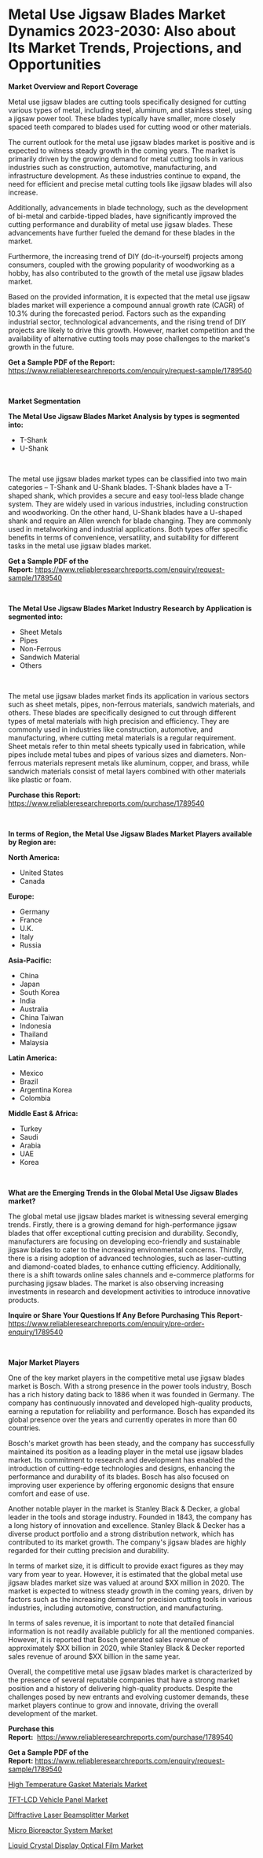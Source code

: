 <p><h1>Metal Use Jigsaw Blades Market Dynamics 2023-2030: Also about Its Market Trends, Projections, and Opportunities</h1></p><p><strong>Market Overview and Report Coverage</strong></p>
<p><p>Metal use jigsaw blades are cutting tools specifically designed for cutting various types of metal, including steel, aluminum, and stainless steel, using a jigsaw power tool. These blades typically have smaller, more closely spaced teeth compared to blades used for cutting wood or other materials.</p><p>The current outlook for the metal use jigsaw blades market is positive and is expected to witness steady growth in the coming years. The market is primarily driven by the growing demand for metal cutting tools in various industries such as construction, automotive, manufacturing, and infrastructure development. As these industries continue to expand, the need for efficient and precise metal cutting tools like jigsaw blades will also increase.</p><p>Additionally, advancements in blade technology, such as the development of bi-metal and carbide-tipped blades, have significantly improved the cutting performance and durability of metal use jigsaw blades. These advancements have further fueled the demand for these blades in the market.</p><p>Furthermore, the increasing trend of DIY (do-it-yourself) projects among consumers, coupled with the growing popularity of woodworking as a hobby, has also contributed to the growth of the metal use jigsaw blades market.</p><p>Based on the provided information, it is expected that the metal use jigsaw blades market will experience a compound annual growth rate (CAGR) of 10.3% during the forecasted period. Factors such as the expanding industrial sector, technological advancements, and the rising trend of DIY projects are likely to drive this growth. However, market competition and the availability of alternative cutting tools may pose challenges to the market's growth in the future.</p></p>
<p><strong>Get a Sample PDF of the Report:</strong> <a href="https://www.reliableresearchreports.com/enquiry/request-sample/1789540">https://www.reliableresearchreports.com/enquiry/request-sample/1789540</a></p>
<p>&nbsp;</p>
<p><strong>Market Segmentation</strong></p>
<p><strong>The Metal Use Jigsaw Blades Market Analysis by types is segmented into:</strong></p>
<p><ul><li>T-Shank</li><li>U-Shank</li></ul></p>
<p>&nbsp;</p>
<p><p>The metal use jigsaw blades market types can be classified into two main categories – T-Shank and U-Shank blades. T-Shank blades have a T-shaped shank, which provides a secure and easy tool-less blade change system. They are widely used in various industries, including construction and woodworking. On the other hand, U-Shank blades have a U-shaped shank and require an Allen wrench for blade changing. They are commonly used in metalworking and industrial applications. Both types offer specific benefits in terms of convenience, versatility, and suitability for different tasks in the metal use jigsaw blades market.</p></p>
<p><strong>Get a Sample PDF of the Report:</strong>&nbsp;<a href="https://www.reliableresearchreports.com/enquiry/request-sample/1789540">https://www.reliableresearchreports.com/enquiry/request-sample/1789540</a></p>
<p>&nbsp;</p>
<p><strong>The Metal Use Jigsaw Blades Market Industry Research by Application is segmented into:</strong></p>
<p><ul><li>Sheet Metals</li><li>Pipes</li><li>Non-Ferrous</li><li>Sandwich Material</li><li>Others</li></ul></p>
<p>&nbsp;</p>
<p><p>The metal use jigsaw blades market finds its application in various sectors such as sheet metals, pipes, non-ferrous materials, sandwich materials, and others. These blades are specifically designed to cut through different types of metal materials with high precision and efficiency. They are commonly used in industries like construction, automotive, and manufacturing, where cutting metal materials is a regular requirement. Sheet metals refer to thin metal sheets typically used in fabrication, while pipes include metal tubes and pipes of various sizes and diameters. Non-ferrous materials represent metals like aluminum, copper, and brass, while sandwich materials consist of metal layers combined with other materials like plastic or foam.</p></p>
<p><strong>Purchase this Report:</strong>&nbsp; <a href="https://www.reliableresearchreports.com/purchase/1789540">https://www.reliableresearchreports.com/purchase/1789540</a></p>
<p>&nbsp;</p>
<p><strong>In terms of Region, the Metal Use Jigsaw Blades Market Players available by Region are:</strong></p>
<p>
    <p> <strong> North America: </strong>
        <ul>
            <li>United States</li>
            <li>Canada</li>
        </ul>
        </p> 
    <p> <strong> Europe: </strong>
        <ul>
            <li>Germany</li>
            <li>France</li>
            <li>U.K.</li>
            <li>Italy</li>
            <li>Russia</li>
        </ul>
        </p> 
    <p> <strong> Asia-Pacific: </strong>
        <ul>
            <li>China</li>
            <li>Japan</li>
            <li>South Korea</li>
            <li>India</li>
            <li>Australia</li>
            <li>China Taiwan</li>
            <li>Indonesia</li>
            <li>Thailand</li>
            <li>Malaysia</li>
        </ul>
        </p> 
    <p> <strong> Latin America: </strong>
        <ul>
            <li>Mexico</li>
            <li>Brazil</li>
            <li>Argentina Korea</li>
            <li>Colombia</li>
        </ul>
        </p> 
    <p> <strong> Middle East & Africa: </strong>
        <ul>
            <li>Turkey</li>
            <li>Saudi</li>
            <li>Arabia</li>
            <li>UAE</li>
            <li>Korea</li>
        </ul>
    </p>
    </p>
<p>&nbsp;</p>
<p><strong>What are the Emerging Trends in the Global Metal Use Jigsaw Blades market?</strong></p>
<p><p>The global metal use jigsaw blades market is witnessing several emerging trends. Firstly, there is a growing demand for high-performance jigsaw blades that offer exceptional cutting precision and durability. Secondly, manufacturers are focusing on developing eco-friendly and sustainable jigsaw blades to cater to the increasing environmental concerns. Thirdly, there is a rising adoption of advanced technologies, such as laser-cutting and diamond-coated blades, to enhance cutting efficiency. Additionally, there is a shift towards online sales channels and e-commerce platforms for purchasing jigsaw blades. The market is also observing increasing investments in research and development activities to introduce innovative products.</p></p>
<p><strong>Inquire or Share Your Questions If Any Before Purchasing This Report</strong>- <a href="https://www.reliableresearchreports.com/enquiry/pre-order-enquiry/1789540">https://www.reliableresearchreports.com/enquiry/pre-order-enquiry/1789540</a></p>
<p>&nbsp;</p>
<p><strong>Major Market Players</strong></p>
<p><p>One of the key market players in the competitive metal use jigsaw blades market is Bosch. With a strong presence in the power tools industry, Bosch has a rich history dating back to 1886 when it was founded in Germany. The company has continuously innovated and developed high-quality products, earning a reputation for reliability and performance. Bosch has expanded its global presence over the years and currently operates in more than 60 countries. </p><p>Bosch's market growth has been steady, and the company has successfully maintained its position as a leading player in the metal use jigsaw blades market. Its commitment to research and development has enabled the introduction of cutting-edge technologies and designs, enhancing the performance and durability of its blades. Bosch has also focused on improving user experience by offering ergonomic designs that ensure comfort and ease of use.</p><p>Another notable player in the market is Stanley Black & Decker, a global leader in the tools and storage industry. Founded in 1843, the company has a long history of innovation and excellence. Stanley Black & Decker has a diverse product portfolio and a strong distribution network, which has contributed to its market growth. The company's jigsaw blades are highly regarded for their cutting precision and durability.</p><p>In terms of market size, it is difficult to provide exact figures as they may vary from year to year. However, it is estimated that the global metal use jigsaw blades market size was valued at around $XX million in 2020. The market is expected to witness steady growth in the coming years, driven by factors such as the increasing demand for precision cutting tools in various industries, including automotive, construction, and manufacturing.</p><p>In terms of sales revenue, it is important to note that detailed financial information is not readily available publicly for all the mentioned companies. However, it is reported that Bosch generated sales revenue of approximately $XX billion in 2020, while Stanley Black & Decker reported sales revenue of around $XX billion in the same year.</p><p>Overall, the competitive metal use jigsaw blades market is characterized by the presence of several reputable companies that have a strong market position and a history of delivering high-quality products. Despite the challenges posed by new entrants and evolving customer demands, these market players continue to grow and innovate, driving the overall development of the market.</p></p>
<p><strong>Purchase this Report:</strong>&nbsp;&nbsp;<a href="https://www.reliableresearchreports.com/purchase/1789540">https://www.reliableresearchreports.com/purchase/1789540</a></p>
<p></p>
<p><strong>Get a Sample PDF of the Report:</strong>&nbsp;<a href="https://www.reliableresearchreports.com/enquiry/request-sample/1789540">https://www.reliableresearchreports.com/enquiry/request-sample/1789540</a></p>
<p><p><a href="https://medium.com/@josueherzog/decoding-high-temperature-gasket-materials-market-metrics-market-share-trends-and-growth-54888d55def6">High Temperature Gasket Materials Market</a></p><p><a href="https://www.linkedin.com/pulse/tft-lcd-vehicle-panel-market-research-report-provides-thorough/">TFT-LCD Vehicle Panel Market</a></p><p><a href="https://www.linkedin.com/pulse/diffractive-laser-beamsplitter-market-research-report/">Diffractive Laser Beamsplitter Market</a></p><p><a href="https://medium.com/@nayelibosco/micro-bioreactor-system-market-trends-and-market-analysis-forecasted-for-period-2023-2030-63625458126e">Micro Bioreactor System Market</a></p><p><a href="https://www.linkedin.com/pulse/liquid-crystal-display-optical-film-market-size-2023-2030/">Liquid Crystal Display Optical Film Market</a></p></p>